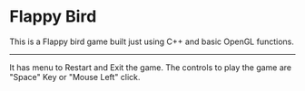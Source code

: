 # Flappy Bird

This is a Flappy bird game built just using C++ and basic OpenGL functions.

----

It has menu to Restart and Exit the game.
The controls to play the game are "Space" Key or "Mouse Left" click.
